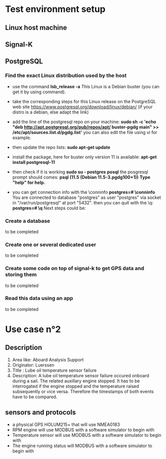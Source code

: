 # Test environment setup
## Linux host machine
## Signal-K 
## PostgreSQL

### Find the exact Linux distribution used by the host
- use the command **lsb_release -a**
This Linux is a Debian buster (you can get it by using  command).

- take the corresponding steps for this Linux release on the PostgreSQL web site https://www.postgresql.org/download/linux/debian/ (if your distro is a debian, else adapt the link)

- add the line of the postgresql repo on your machine:
**sudo sh -c 'echo "deb http://apt.postgresql.org/pub/repos/apt/ buster-pgdg main" >> /etc/apt/sources.list.d/pgdg.list'**
you can also edit the file using vi for example.

- then update the repo lists:
**sudo apt-get update**

- install the package, here for buster only version 11 is available:
**apt-get install postgresql-11**

- then check if it is working
**sudo su - postgres**
**posql**
the posgresql prompt should comes:
**psql (11.5 (Debian 11.5-3.pgdg100+1))**
**Type "help" for help.**
- you can get connection info with the \conninfo
**postgres=# \conninfo**
You are connected to database "postgres" as user "postgres" via socket in "/var/run/postgresql" at port "5432".
then you can quit with the \q:
**postgres=# \q**
Next steps could be:
### Create a database
 to be completed
### Create one or several dedicated user
 to be completed
### Create some code on top of signal-k to get GPS data and storing them
 to be completed
### Read this data using an app
 to be completed
 

# Use case n°2
## Description
1. Area like: Aboard Analysis Support
2. Originator: Luerssen
3. Title : Lube oil temperature sensor failure
4. Description: A lube oil temperature sensor failure occured onboard during a sail.
                The related auxillary engine stopped. It has to be interrogated if 
                the engine stopped and the temperature raised subsequently or vice versa.
                Therefore the timestamps of both events have to be compared.
## sensors and protocols
- a physical GPS HOLUM215+ that will use NMEA0183 
- RPM engine will use MODBUS with a software simulator to begin with
- Temperature sensor will use MODBUS with a software simulator to begin with
- The engine running status will MODBUS with a software simulator to begin with
